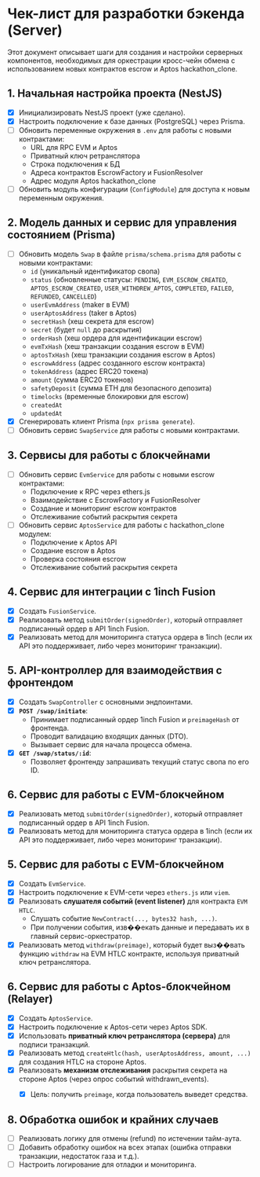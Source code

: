 # Чек-лист для разработки бэкенда (Server)

Этот документ описывает шаги для создания и настройки серверных компонентов, необходимых для оркестрации кросс-чейн обмена с использованием новых контрактов escrow и Aptos hackathon_clone.

## 1. Начальная настройка проекта (NestJS)

- [x] Инициализировать NestJS проект (уже сделано).
- [x] Настроить подключение к базе данных (PostgreSQL) через Prisma.
- [ ] Обновить переменные окружения в `.env` для работы с новыми контрактами:
  - URL для RPC EVM и Aptos
  - Приватный ключ ретранслятора
  - Строка подключения к БД
  - Адреса контрактов EscrowFactory и FusionResolver
  - Адрес модуля Aptos hackathon_clone
- [ ] Обновить модуль конфигурации (`ConfigModule`) для доступа к новым переменным окружения.

## 2. Модель данных и сервис для управления состоянием (Prisma)

- [ ] Обновить модель `Swap` в файле `prisma/schema.prisma` для работы с новыми контрактами:
  - `id` (уникальный идентификатор свопа)
  - `status` (обновленные статусы: `PENDING`, `EVM_ESCROW_CREATED`, `APTOS_ESCROW_CREATED`, `USER_WITHDREW_APTOS`, `COMPLETED`, `FAILED`, `REFUNDED`, `CANCELLED`)
  - `userEvmAddress` (maker в EVM)
  - `userAptosAddress` (taker в Aptos)
  - `secretHash` (хеш секрета для escrow)
  - `secret` (будет `null` до раскрытия)
  - `orderHash` (хеш ордера для идентификации escrow)
  - `evmTxHash` (хеш транзакции создания escrow в EVM)
  - `aptosTxHash` (хеш транзакции создания escrow в Aptos)
  - `escrowAddress` (адрес созданного escrow контракта)
  - `tokenAddress` (адрес ERC20 токена)
  - `amount` (сумма ERC20 токенов)
  - `safetyDeposit` (сумма ETH для безопасного депозита)
  - `timelocks` (временные блокировки для escrow)
  - `createdAt`
  - `updatedAt`
- [x] Сгенерировать клиент Prisma (`npx prisma generate`).
- [ ] Обновить сервис `SwapService` для работы с новыми контрактами.

## 3. Сервисы для работы с блокчейнами

- [ ] Обновить сервис `EvmService` для работы с новыми escrow контрактами:
  - Подключение к RPC через ethers.js
  - Взаимодействие с EscrowFactory и FusionResolver
  - Создание и мониторинг escrow контрактов
  - Отслеживание событий раскрытия секрета
- [ ] Обновить сервис `AptosService` для работы с hackathon_clone модулем:
  - Подключение к Aptos API
  - Создание escrow в Aptos
  - Проверка состояния escrow
  - Отслеживание событий раскрытия секрета

## 4. Сервис для интеграции с 1inch Fusion

-   [x] Создать `FusionService`.
-   [x] Реализовать метод `submitOrder(signedOrder)`, который отправляет подписанный ордер в API 1inch Fusion.
-   [x] Реализовать метод для мониторинга статуса ордера в 1inch (если их API это поддерживает, либо через мониторинг транзакции).

## 5. API-контроллер для взаимодействия с фронтендом

-   [x] Создать `SwapController` с основными эндпоинтами.
-   [x] **`POST /swap/initiate`**:
    -   Принимает подписанный ордер 1inch Fusion и `preimageHash` от фронтенда.
    -   Проводит валидацию входящих данных (DTO).
    -   Вызывает сервис для начала процесса обмена.
-   [x] **`GET /swap/status/:id`**:
    -   Позволяет фронтенду запрашивать текущий статус свопа по его ID.

## 6. Сервис для работы с EVM-блокчейном
-   [x] Реализовать метод `submitOrder(signedOrder)`, который отправляет подписанный ордер в API 1inch Fusion.
-   [x] Реализовать метод для мониторинга статуса ордера в 1inch (если их API это поддерживает, либо через мониторинг транзакции).

## 5. Сервис для работы с EVM-блокчейном

-   [x] Создать `EvmService`.
-   [x] Настроить подключение к EVM-сети через `ethers.js` или `viem`.
-   [x] Реализовать **слушателя событий (event listener)** для контракта `EVM HTLC`.
    -   Слушать событие `NewContract(..., bytes32 hash, ...)`.
    -   При получении события, изв��екать данные и передавать их в главный сервис-оркестратор.
-   [x] Реализовать метод `withdraw(preimage)`, который будет выз��вать функцию `withdraw` на EVM HTLC контракте, используя приватный ключ ретранслятора.

## 6. Сервис для работы с Aptos-блокчейном (Relayer)

-   [x] Создать `AptosService`.
-   [x] Настроить подключение к Aptos-сети через Aptos SDK.
-   [x] Использовать **приватный ключ ретранслятора (сервера)** для подписи транзакций.
-   [x] Реализовать метод `createHtlc(hash, userAptosAddress, amount, ...)` для создания HTLC на стороне Aptos.
-   [x] Реализовать **механизм отслеживания** раскрытия секрета на стороне Aptos (через опрос событий withdrawn_events).
    -   [x] Цель: получить `preimage`, когда пользователь выведет средства.

 

## 8. Обработка ошибок и крайних случаев

-   [ ] Реализовать логику для отмены (refund) по истечении тайм-аута.
-   [ ] Добавить обработку ошибок на всех этапах (ошибка отправки транзакции, недостаток газа и т.д.).
-   [ ] Настроить логирование для отладки и мониторинга.
